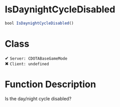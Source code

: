 # IsDaynightCycleDisabled
```js	
bool IsDaynightCycleDisabled()
```
# Class
✔ `Server: CDOTABaseGameMode`  
✖ `Client: undefined`  

# Function Description
Is the day/night cycle disabled?
